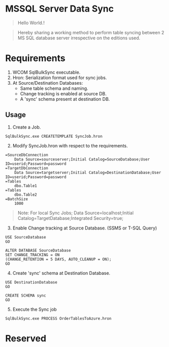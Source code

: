 
# MSSQL Server Data Sync

>Hello World.!

>Hereby sharing a working method to perform table syncing between 2 MS SQL database server irrespective on the editions used.


# Requirements

 1. WCOM SqlBulkSync executable.
 2. Hron: Serialization format used for sync jobs.
 3. At Source/Destination Databases:
	* Same table schema and naming.
	* Change tracking is enabled at source DB.
	* A 'sync' schema present at destination DB.


## Usage
1. Create a Job.
```
SqlBulkSync.exe CREATETEMPLATE SyncJob.hron
```
2. Modify  SyncJob.hron with respect to the requirements.
```  
=SourceDbConnection
    Data Source=sourceserver;Initial Catalog=SourceDatabase;User ID=userid;Password=password
=TargetDbConnection
    Data Source=targetserver;Initial Catalog=DestinationDatabase;User ID=userid;Password=password
=Tables
    dbo.Table1
=Tables
    dbo.Table2
=BatchSize
    1000
``` 
>Note: For local Sync Jobs;
>Data Source=localhost;Initial Catalog=TargetDatabase;Integrated Security=true;

3. Enable Change tracking at Source Database. (SSMS or T-SQL Query)
```
USE SourceDatabase
GO 

ALTER DATABASE SourceDatabase 
SET CHANGE_TRACKING = ON
(CHANGE_RETENTION = 5 DAYS, AUTO_CLEANUP = ON); 
GO
```
4. Create 'sync'  schema at Destination Database.
```
USE DestinationDatabase
GO
   
CREATE SCHEMA sync 
GO
```
5. Execute the Sync job
```
SqlBulkSync.exe PROCESS OrderTablesToAzure.hron
```

# Reserved

